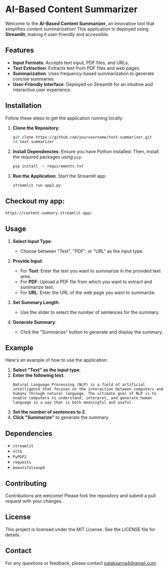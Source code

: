# AI-Based Content Summarizer

Welcome to the **AI-Based Content Summarizer**, an innovative tool that simplifies content summarization! This application is deployed using **Streamlit**, making it user-friendly and accessible.

## Features
- **Input Formats**: Accepts text input, PDF files, and URLs.
- **Text Extraction**: Extracts text from PDF files and web pages.
- **Summarization**: Uses frequency-based summarization to generate concise summaries.
- **User-Friendly Interface**: Deployed on Streamlit for an intuitive and interactive user experience.

## Installation
Follow these steps to get the application running locally:

1. **Clone the Repository**:
   ```bash
   git clone https://github.com/yourusername/text-summarizer.git
   cd text-summarizer
   ```

2. **Install Dependencies**:
   Ensure you have Python installed. Then, install the required packages using `pip`:
   ```bash
   pip install -r requirements.txt
   ```

3. **Run the Application**:
   Start the Streamlit app:
   ```bash
   streamlit run app2.py
   ```

## Checkout my app:
```bash
https://content-summary.streamlit.app/
```
## Usage
1. **Select Input Type**:
   - Choose between "Text", "PDF", or "URL" as the input type.

2. **Provide Input**:
   - For **Text**: Enter the text you want to summarize in the provided text area.
   - For **PDF**: Upload a PDF file from which you want to extract and summarize text.
   - For **URL**: Enter the URL of the web page you want to summarize.

3. **Set Summary Length**:
   - Use the slider to select the number of sentences for the summary.
4. **Generate Summary**:
   - Click the "Summarize" button to generate and display the summary.

## Example
Here's an example of how to use the application:

1. **Select "Text" as the input type**.
2. **Enter the following text**:
   ```
   Natural Language Processing (NLP) is a field of artificial intelligence that focuses on the interaction between computers and humans through natural language. The ultimate goal of NLP is to enable computers to understand, interpret, and generate human language in a way that is both meaningful and useful.
   ```
3. **Set the number of sentences to 2**.
4. **Click "Summarize"** to generate the summary.

## Dependencies
- `streamlit`
- `nltk`
- `PyPDF2`
- `requests`
- `beautifulsoup4`

## Contributing
Contributions are welcome! Please fork the repository and submit a pull request with your changes.

## License
This project is licensed under the MIT License. See the LICENSE file for details.

## Contact
For any questions or feedback, please contact palaksarna4@gmail.com.
